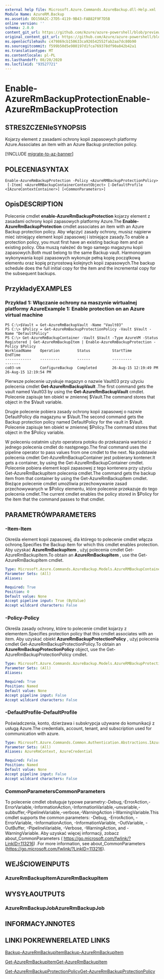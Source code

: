 ```yaml
---
external help file: Microsoft.Azure.Commands.AzureBackup.dll-Help.xml
Module Name: AzureRM.Backup
ms.assetid: DD150A2C-27D5-4119-9B43-FAB82F9F7D5B
online version: ''
schema: 2.0.0
content_git_url: https://github.com/Azure/azure-powershell/blob/preview/src/ResourceManager/AzureBackup/Commands.AzureBackup/help/Enable-AzureRmBackupProtection.md
original_content_git_url: https://github.com/Azure/azure-powershell/blob/preview/src/ResourceManager/AzureBackup/Commands.AzureBackup/help/Enable-AzureRmBackupProtection.md
ms.openlocfilehash: c479869cb150633ca926542552fab2aa7dc80b90
ms.sourcegitcommit: f599b50d5e980197d1fca769378df90a842b42a1
ms.translationtype: MT
ms.contentlocale: pl-PL
ms.lasthandoff: 08/20/2020
ms.locfileid: "93527721"
---
```

# <span data-ttu-id="40f2d-101">Enable-AzureRmBackupProtection</span><span class="sxs-lookup"><span data-stu-id="40f2d-101">Enable-AzureRmBackupProtection</span></span>

## <span data-ttu-id="40f2d-102">STRESZCZENIe</span><span class="sxs-lookup"><span data-stu-id="40f2d-102">SYNOPSIS</span></span>
<span data-ttu-id="40f2d-103">Kojarzy element z zasadami ochrony kopii zapasowych platformy Azure.</span><span class="sxs-lookup"><span data-stu-id="40f2d-103">Associates an item with an Azure Backup protection policy.</span></span>

[!INCLUDE [migrate-to-az-banner](../../includes/migrate-to-az-banner.md)]

## <span data-ttu-id="40f2d-104">POLECENIA</span><span class="sxs-lookup"><span data-stu-id="40f2d-104">SYNTAX</span></span>

```
Enable-AzureRmBackupProtection -Policy <AzureRMBackupProtectionPolicy>
 [-Item] <AzureRMBackupContainerContextObject> [-DefaultProfile <IAzureContextContainer>] [<CommonParameters>]
```

## <span data-ttu-id="40f2d-105">Opis</span><span class="sxs-lookup"><span data-stu-id="40f2d-105">DESCRIPTION</span></span>
<span data-ttu-id="40f2d-106">Polecenie cmdlet **enable-AzureRmBackupProtection** kojarzy element z zasadami ochrony kopii zapasowych platformy Azure.</span><span class="sxs-lookup"><span data-stu-id="40f2d-106">The **Enable-AzureRmBackupProtection** cmdlet associates an item with an Azure Backup protection policy.</span></span>
<span data-ttu-id="40f2d-107">Aby włączyć zasady ochrony, musisz najpierw mieć istniejący element kopii zapasowej i istniejące zasady.</span><span class="sxs-lookup"><span data-stu-id="40f2d-107">To enable a protection policy, you must first have an existing backup item and an existing policy.</span></span>
<span data-ttu-id="40f2d-108">Oba muszą należeć do tego samego magazynu kopii zapasowych.</span><span class="sxs-lookup"><span data-stu-id="40f2d-108">Both must belong to the same Backup vault.</span></span>
<span data-ttu-id="40f2d-109">Harmonogram wykonywania kopii zapasowych wykonuje pełną kopię początkową elementu oraz kopię przyrostową kolejnych kopii zapasowych.</span><span class="sxs-lookup"><span data-stu-id="40f2d-109">The backup schedule does the full initial copy for the item and the incremental copy for the subsequent backups.</span></span>

## <span data-ttu-id="40f2d-110">Przykłady</span><span class="sxs-lookup"><span data-stu-id="40f2d-110">EXAMPLES</span></span>

### <span data-ttu-id="40f2d-111">Przykład 1: Włączanie ochrony na maszynie wirtualnej platformy Azure</span><span class="sxs-lookup"><span data-stu-id="40f2d-111">Example 1: Enable protection on an Azure virtual machine</span></span>
```
PS C:\>$Vault = Get-AzureRmBackupVault -Name "Vault03"
PS C:\> $Policy = Get-AzureRmBackupProtectionPolicy -Vault $Vault -Name "DefaultPolicy"
PS C:\> Get-AzureRmBackupContainer -Vault $Vault -Type AzureVM -Status Registered | Get-AzureRmBackupItem | Enable-AzureRmBackupProtection -Policy $Policy
WorkloadName    Operation        Status          StartTime              EndTime
------------    ---------        ------          ---------              -------
co03-vm         ConfigureBackup  Completed       26-Aug-15 12:19:49 PM  26-Aug-15 12:19:54 PM
```

<span data-ttu-id="40f2d-112">Pierwsze polecenie uzyskuje magazyn o nazwie Vault03 przy użyciu polecenia cmdlet **Get-AzureRmBackupVault** .</span><span class="sxs-lookup"><span data-stu-id="40f2d-112">The first command gets the vault named Vault03 by using the **Get-AzureRmBackupVault** cmdlet.</span></span>
<span data-ttu-id="40f2d-113">Polecenie zapisuje ten obiekt w zmiennej $Vault.</span><span class="sxs-lookup"><span data-stu-id="40f2d-113">The command stores that object in the $Vault variable.</span></span>

<span data-ttu-id="40f2d-114">Drugie polecenie pobiera zasady ochrony kopii zapasowej o nazwie DefaultPolicy dla magazynu w $Vault.</span><span class="sxs-lookup"><span data-stu-id="40f2d-114">The second command gets the Backup protection policy named DefaultPolicy for the vault in $Vault.</span></span>
<span data-ttu-id="40f2d-115">Polecenie zapisuje ten obiekt w zmiennej $Policy.</span><span class="sxs-lookup"><span data-stu-id="40f2d-115">The command stores that object in the $Policy variable.</span></span>

<span data-ttu-id="40f2d-116">W poleceniu ostatnim użyto operatora potoku do przekazania wartości z jednego polecenia cmdlet do następnego.</span><span class="sxs-lookup"><span data-stu-id="40f2d-116">The final command uses the pipeline operator to pass values from one cmdlet to the next.</span></span>
<span data-ttu-id="40f2d-117">Na podstawie polecenia cmdlet Get-AzureRmBackupContainer jest pobierany kontener.</span><span class="sxs-lookup"><span data-stu-id="40f2d-117">It gets a container, by using the Get-AzureRmBackupContainer cmdlet.</span></span>
<span data-ttu-id="40f2d-118">Polecenie pobiera element kopii zapasowej z tego kontenera przy użyciu Get-AzureRmBackupItem polecenia cmdlet.</span><span class="sxs-lookup"><span data-stu-id="40f2d-118">The command gets the backup item from that container by using the Get-AzureRmBackupItem cmdlet.</span></span>
<span data-ttu-id="40f2d-119">Bieżące polecenie cmdlet umożliwia przechowywanie zasad przechowywanych w $Policy elementu, które polecenie przekazuje do tego polecenia cmdlet.</span><span class="sxs-lookup"><span data-stu-id="40f2d-119">The current cmdlet enables the policy stored in $Policy for the item that the command passes to that cmdlet.</span></span>

## <span data-ttu-id="40f2d-120">PARAMETRÓW</span><span class="sxs-lookup"><span data-stu-id="40f2d-120">PARAMETERS</span></span>

### <span data-ttu-id="40f2d-121">-Item</span><span class="sxs-lookup"><span data-stu-id="40f2d-121">-Item</span></span>
<span data-ttu-id="40f2d-122">Określa element kopii zapasowej, dla którego to polecenie cmdlet włącza ochronę.</span><span class="sxs-lookup"><span data-stu-id="40f2d-122">Specifies the Backup item for which this cmdlet enables protection.</span></span>
<span data-ttu-id="40f2d-123">Aby uzyskać **AzureRmBackupItem** , użyj polecenia cmdlet Get-AzureRmBackupItem.</span><span class="sxs-lookup"><span data-stu-id="40f2d-123">To obtain an **AzureRmBackupItem** , use the Get-AzureRmBackupItem cmdlet.</span></span>

```yaml
Type: Microsoft.Azure.Commands.AzureBackup.Models.AzureRMBackupContainerContextObject
Parameter Sets: (All)
Aliases: 

Required: True
Position: 0
Default value: None
Accept pipeline input: True (ByValue)
Accept wildcard characters: False
```

### <span data-ttu-id="40f2d-124">-Policy</span><span class="sxs-lookup"><span data-stu-id="40f2d-124">-Policy</span></span>
<span data-ttu-id="40f2d-125">Określa zasady ochrony, które to polecenie cmdlet kojarzy z elementem.</span><span class="sxs-lookup"><span data-stu-id="40f2d-125">Specifies protection policy that this cmdlet associates with an item.</span></span>
<span data-ttu-id="40f2d-126">Aby uzyskać obiekt **AzureRmBackupProtectionPolicy** , użyj polecenia cmdlet Get-AzureRmBackupProtectionPolicy.</span><span class="sxs-lookup"><span data-stu-id="40f2d-126">To obtain an **AzureRmBackupProtectionPolicy** object, use the Get-AzureRmBackupProtectionPolicy cmdlet.</span></span>

```yaml
Type: Microsoft.Azure.Commands.AzureBackup.Models.AzureRMBackupProtectionPolicy
Parameter Sets: (All)
Aliases: 

Required: True
Position: Named
Default value: None
Accept pipeline input: False
Accept wildcard characters: False
```

### <span data-ttu-id="40f2d-127">-DefaultProfile</span><span class="sxs-lookup"><span data-stu-id="40f2d-127">-DefaultProfile</span></span>
<span data-ttu-id="40f2d-128">Poświadczenia, konto, dzierżawa i subskrypcja używane do komunikacji z usługą Azure.</span><span class="sxs-lookup"><span data-stu-id="40f2d-128">The credentials, account, tenant, and subscription used for communication with azure.</span></span>

```yaml
Type: Microsoft.Azure.Commands.Common.Authentication.Abstractions.IAzureContextContainer
Parameter Sets: (All)
Aliases: AzureRmContext, AzureCredential

Required: False
Position: Named
Default value: None
Accept pipeline input: False
Accept wildcard characters: False
```

### <span data-ttu-id="40f2d-129">CommonParameters</span><span class="sxs-lookup"><span data-stu-id="40f2d-129">CommonParameters</span></span>
<span data-ttu-id="40f2d-130">To polecenie cmdlet obsługuje typowe parametry:-Debug,-ErrorAction,-ErrorVariable,-InformationAction,-InformationVariable,-unvariable,-subbuffer,-PipelineVariable,-verbose,-WarningAction i-WarningVariable.</span><span class="sxs-lookup"><span data-stu-id="40f2d-130">This cmdlet supports the common parameters: -Debug, -ErrorAction, -ErrorVariable, -InformationAction, -InformationVariable, -OutVariable, -OutBuffer, -PipelineVariable, -Verbose, -WarningAction, and -WarningVariable.</span></span> <span data-ttu-id="40f2d-131">Aby uzyskać więcej informacji, zobacz about_CommonParameters ( https://go.microsoft.com/fwlink/?LinkID=113216) .</span><span class="sxs-lookup"><span data-stu-id="40f2d-131">For more information, see about_CommonParameters (https://go.microsoft.com/fwlink/?LinkID=113216).</span></span>

## <span data-ttu-id="40f2d-132">WEJŚCIOWE</span><span class="sxs-lookup"><span data-stu-id="40f2d-132">INPUTS</span></span>

### <span data-ttu-id="40f2d-133">AzureRmBackupItem</span><span class="sxs-lookup"><span data-stu-id="40f2d-133">AzureRmBackupItem</span></span>

## <span data-ttu-id="40f2d-134">WYSYŁA</span><span class="sxs-lookup"><span data-stu-id="40f2d-134">OUTPUTS</span></span>

### <span data-ttu-id="40f2d-135">AzureRmBackupJob</span><span class="sxs-lookup"><span data-stu-id="40f2d-135">AzureRmBackupJob</span></span>

## <span data-ttu-id="40f2d-136">INFORMACYJN</span><span class="sxs-lookup"><span data-stu-id="40f2d-136">NOTES</span></span>

## <span data-ttu-id="40f2d-137">LINKI POKREWNE</span><span class="sxs-lookup"><span data-stu-id="40f2d-137">RELATED LINKS</span></span>

[<span data-ttu-id="40f2d-138">Backup-AzureRmBackupItem</span><span class="sxs-lookup"><span data-stu-id="40f2d-138">Backup-AzureRmBackupItem</span></span>](./Backup-AzureRmBackupItem.md)

[<span data-ttu-id="40f2d-139">Get-AzureRmBackupItem</span><span class="sxs-lookup"><span data-stu-id="40f2d-139">Get-AzureRmBackupItem</span></span>](./Get-AzureRmBackupItem.md)

[<span data-ttu-id="40f2d-140">Get-AzureRmBackupProtectionPolicy</span><span class="sxs-lookup"><span data-stu-id="40f2d-140">Get-AzureRmBackupProtectionPolicy</span></span>](./Get-AzureRmBackupProtectionPolicy.md)


